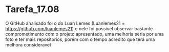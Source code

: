 # Tarefa_17.08

O GitHub analisado foi o do Luan Lemes (Luanlemes21 = https://github.com/luanlemes21) e nele foi possivel observar bastante comprometimento com o projeto apresentado, uma melhoria seria por uma foto e ter mais repositorios, porém com o tempo acredito que terá uma melhora consideravel
